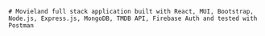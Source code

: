 `# Movieland full stack application built with React, MUI, Bootstrap, Node.js, Express.js, MongoDB, TMDB API, Firebase Auth and tested with Postman `
